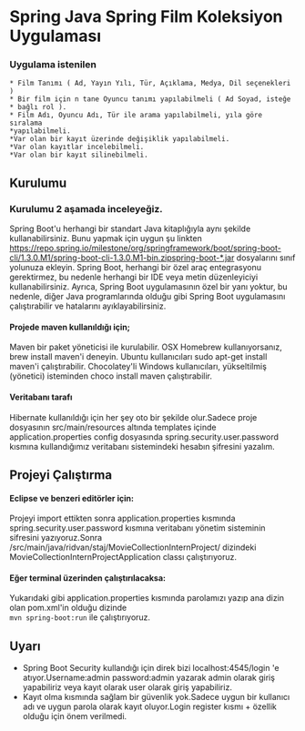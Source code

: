 # Spring Java Spring Film Koleksiyon Uygulaması

  ### Uygulama istenilen 
    * Film Tanımı ( Ad, Yayın Yılı, Tür, Açıklama, Medya, Dil seçenekleri )
    * Bir film için n tane Oyuncu tanımı yapılabilmeli ( Ad Soyad, isteğe
    * bağlı rol ).
    * Film Adı, Oyuncu Adı, Tür ile arama yapılabilmeli, yıla göre sıralama
    *yapılabilmeli.
    *Var olan bir kayıt üzerinde değişiklik yapılabilmeli.
    *Var olan kayıtlar incelebilmeli.
    *Var olan bir kayıt silinebilmeli.


## Kurulumu 
### Kurulumu 2 aşamada inceleyeğiz.
Spring Boot'u herhangi bir standart Java kitaplığıyla aynı şekilde kullanabilirsiniz. Bunu yapmak için uygun şu linkten https://repo.spring.io/milestone/org/springframework/boot/spring-boot-cli/1.3.0.M1/spring-boot-cli-1.3.0.M1-bin.zipspring-boot-*.jar dosyalarını sınıf yolunuza ekleyin. Spring Boot, herhangi bir özel araç entegrasyonu gerektirmez, bu nedenle herhangi bir IDE veya metin düzenleyiciyi kullanabilirsiniz. Ayrıca, Spring Boot uygulamasının özel bir yanı yoktur, bu nedenle, diğer Java programlarında olduğu gibi Spring Boot uygulamasını çalıştırabilir ve hatalarını ayıklayabilirsiniz.
#### Projede maven kullanıldığı için;
 Maven bir paket yöneticisi ile kurulabilir. OSX Homebrew kullanıyorsanız, brew install maven'i deneyin. Ubuntu kullanıcıları sudo apt-get install maven'i çalıştırabilir. Chocolatey'li Windows kullanıcıları, yükseltilmiş (yönetici) isteminden choco install maven çalıştırabilir.

#### Veritabanı tarafı 
Hibernate kullanıldığı için her şey oto bir şekilde olur.Sadece proje dosyasının src/main/resources altında templates içinde application.properties  config dosyasında spring.security.user.password kısmına kullandığımız veritabanı sistemindeki hesabın şifresini yazalım.

## Projeyi Çalıştırma
#### Eclipse ve benzeri editörler için: 
 Projeyi import ettikten sonra application.properties kısmında spring.security.user.password kısmına veritabanı yönetim sisteminin sifresini yazıyoruz.Sonra /src/main/java/ridvan/staj/MovieCollectionInternProject/ dizindeki MovieCollectionInternProjectApplication classı çalıştırıyoruz.
#### Eğer terminal üzerinden çalıştırılacaksa:
Yukarıdaki gibi application.properties kısmında parolamızı yazıp ana dizin olan  pom.xml'in  olduğu dizinde  
 `mvn spring-boot:run` ile çalıştırıyoruz.

## Uyarı
* Spring Boot Security kullandığı için direk bizi localhost:4545/login 'e atıyor.Username:admin password:admin yazarak admin olarak giriş yapabiliriz veya kayıt olarak user olarak giriş yapabiliriz.
* Kayıt olma kısmında sağlam bir güvenlik yok.Sadece uygun bir kullanıcı adı ve uygun parola olarak kayıt oluyor.Login register kısmı + özellik olduğu için önem verilmedi.
